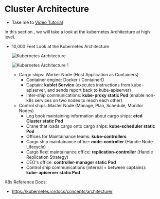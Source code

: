 # Cluster Architecture

  - Take me to [Video Tutorial](https://kodekloud.com/topic/cluster-architecture/)

In this section , we will take a look at the kubernetes Architecture at high level.
- 10,000 Feet Look at the Kubernetes Architecture

  ![Kubernetes Architecture](../../images/k8s-arch.PNG)
  
  ![Kubernetes Architecture 1](../../images/k8s-arch1.PNG)

  - Cargo ships: Worker Node (Host Application as Containers)
    -  Container engine: Docker / ContainerD
    -  Captain: **kublet Service** (executes instructions from kube-apiserver, and sends report back to kube-apiserver)
    -  Inter-ship communications: **kube-proxy static Pod** (enable non-k8s services on two nodes to reach each other)
  - Control ships: Master Node (Manage, Plan, Schedule, Monitor Nodes)
    -  Log book maintaining information about cargo ships: **etcd Cluster static Pod**
    -  Crane that loads cargo onto cargo ships: **kube-scheduler static Pod**
    -  Offices for Maintainance teams: **kube-controllers**
      - Cargo ship maintainance office: **node-controller** (Handle Node Lifecycle)
      - Cargo fleet maintainance office: **replication-controller** (Handle Replication Strategy)
      - CEO's office: **controller-manager static Pod**
    -  Control ship communications (internal + between captains): **kube-apiserver static Pod**

K8s Reference Docs:
- https://kubernetes.io/docs/concepts/architecture/
